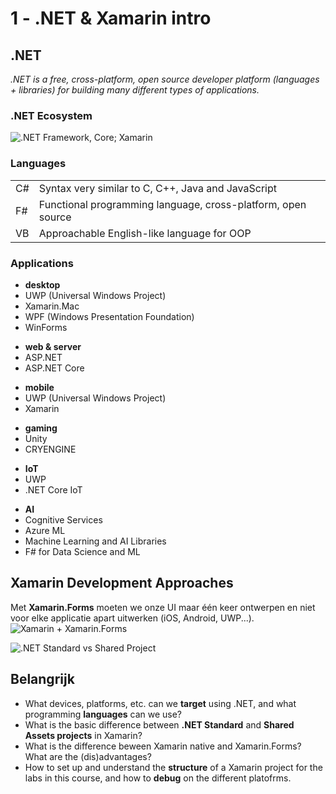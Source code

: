# 1 - .NET & Xamarin intro
## .NET
*.NET is a free, cross-platform, open source developer platform (languages + libraries) for building many different types of applications.*

### .NET Ecosystem
![.NET Framework, Core; Xamarin](https://i.imgur.com/kW4oN8k.png)

### Languages
|||
|--|--|
| C# | Syntax very similar to C, C++, Java and JavaScript |
| F# | Functional programming language, cross-platform, open source |
| VB | Approachable English-like language for OOP |

### Applications
- **desktop**
- UWP (Universal Windows Project)
- Xamarin.Mac
- WPF (Windows Presentation Foundation)
- WinForms

+ **web & server**
+ ASP.NET
+ ASP.NET Core

- **mobile**
- UWP (Universal Windows Project)
- Xamarin

+ **gaming**
+ Unity
+ CRYENGINE

- **IoT**
- UWP
- .NET Core IoT

+ **AI**
+ Cognitive Services
+ Azure ML
+ Machine Learning and AI Libraries
+ F# for Data Science and ML

## Xamarin Development Approaches
Met **Xamarin.Forms** moeten we onze UI maar één keer ontwerpen en niet voor elke applicatie apart uitwerken (iOS, Android, UWP...).
![Xamarin + Xamarin.Forms](https://i.imgur.com/iW0qbpb.png)

![.NET Standard vs Shared Project](https://i.imgur.com/RyHhsfI.png)

## Belangrijk
- What devices, platforms, etc. can we **target** using .NET, and what programming **languages** can we use?
- What is the basic difference between **.NET Standard** and **Shared Assets projects** in Xamarin?
- What is the difference beween Xamarin native and Xamarin.Forms? What are the (dis)advantages?
- How to set up and understand the **structure** of a Xamarin project for the labs in this course, and how to **debug** on the different platofrms.
<!--stackedit_data:
eyJoaXN0b3J5IjpbMTQzNTM5NDQyMSwtMTA2NDM4MTg3XX0=
-->